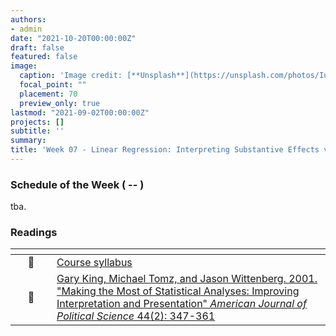 ```yaml
---
authors:
- admin
date: "2021-10-20T00:00:00Z"
draft: false
featured: false
image:
  caption: 'Image credit: [**Unsplash**](https://unsplash.com/photos/IuLgi9PWETU)'
  focal_point: ""
  placement: 70
  preview_only: true
lastmod: "2021-09-02T00:00:00Z"
projects: []
subtitle: ''
summary: 
title: 'Week 07 - Linear Regression: Interpreting Substantive Effects via the Simulation Method.'
---
```


### Schedule of the Week ( -- )

tba.

### Readings

| <div style="width:50px"></div>  | <div style="width:420px"></div>  |  <div style="width:200px"></div> |
|:---:|:---|:---:|
| :page_facing_up: | [Course syllabus]() | **Required** | 
| :page_facing_up: | [Gary King, Michael Tomz, and Jason Wittenberg. 2001. "Making the Most of Statistical Analyses: Improving Interpretation and Presentation" *American Journal of Political Science* 44(2): 347-361]() | **Required** |



